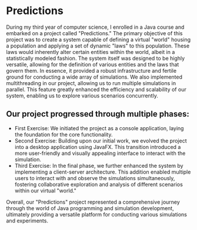# Predictions

During my third year of computer science, I enrolled in a Java course and embarked on a project called "Predictions." The primary objective of this project was to create a system capable of defining a virtual "world" housing a population and applying a set of dynamic "laws" to this population. These laws would inherently alter certain entities within the world, albeit in a statistically modeled fashion.
The system itself was designed to be highly versatile, allowing for the definition of various entities and the laws that govern them. In essence, it provided a robust infrastructure and fertile ground for conducting a wide array of simulations.
We also implemented multithreading in our project, allowing us to run multiple simulations in parallel. This feature greatly enhanced the efficiency and scalability of our system, enabling us to explore various scenarios concurrently.

## Our project progressed through multiple phases:
* First Exercise: We initiated the project as a console application, laying the foundation for the core functionality.
* Second Exercise: Building upon our initial work, we evolved the project into a desktop application using JavaFX. This transition introduced a more user-friendly and visually appealing interface to interact with the simulation.
* Third Exercise: In the final phase, we further enhanced the system by implementing a client-server architecture. This addition enabled multiple users to interact with and observe the simulations simultaneously, fostering collaborative exploration and analysis of different scenarios within our virtual "world."

Overall, our "Predictions" project represented a comprehensive journey through the world of Java programming and simulation development, ultimately providing a versatile platform for conducting various simulations and experiments.
